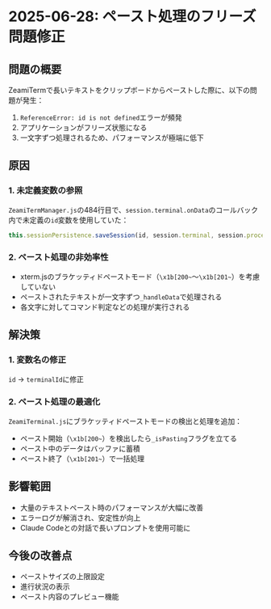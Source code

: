# 2025-06-28: ペースト処理のフリーズ問題修正

## 問題の概要
ZeamiTermで長いテキストをクリップボードからペーストした際に、以下の問題が発生：
1. `ReferenceError: id is not defined`エラーが頻発
2. アプリケーションがフリーズ状態になる
3. 一文字ずつ処理されるため、パフォーマンスが極端に低下

## 原因
### 1. 未定義変数の参照
`ZeamiTermManager.js`の484行目で、`session.terminal.onData`のコールバック内で未定義の`id`変数を使用していた：
```javascript
this.sessionPersistence.saveSession(id, session.terminal, session.process);
```

### 2. ペースト処理の非効率性
- xterm.jsのブラケッティドペーストモード（`\x1b[200~`〜`\x1b[201~`）を考慮していない
- ペーストされたテキストが一文字ずつ`_handleData`で処理される
- 各文字に対してコマンド判定などの処理が実行される

## 解決策
### 1. 変数名の修正
`id` → `terminalId`に修正

### 2. ペースト処理の最適化
`ZeamiTerminal.js`にブラケッティドペーストモードの検出と処理を追加：
- ペースト開始（`\x1b[200~`）を検出したら`_isPasting`フラグを立てる
- ペースト中のデータはバッファに蓄積
- ペースト終了（`\x1b[201~`）で一括処理

## 影響範囲
- 大量のテキストペースト時のパフォーマンスが大幅に改善
- エラーログが解消され、安定性が向上
- Claude Codeとの対話で長いプロンプトを使用可能に

## 今後の改善点
- ペーストサイズの上限設定
- 進行状況の表示
- ペースト内容のプレビュー機能